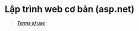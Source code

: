 # Lập trình web cơ bản (asp.net)
>***[Terms of use](https://github.com/FITHOU-UnderWorld/.github/blob/master/profile/README.md)***